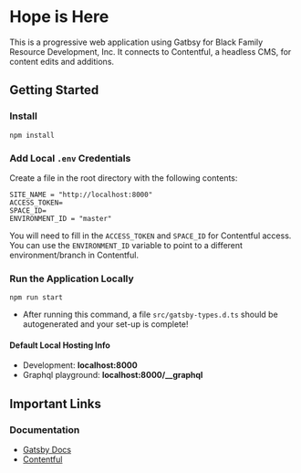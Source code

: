 # Hope is Here

This is a progressive web application using Gatbsy for Black Family Resource Development, Inc. It connects to Contentful, a headless CMS, for content edits and additions.

## Getting Started

### Install

```
npm install
```

### Add Local `.env` Credentials

Create a file in the root directory with the following contents:

```
SITE_NAME = "http://localhost:8000"
ACCESS_TOKEN=
SPACE_ID=
ENVIRONMENT_ID = "master"
```

You will need to fill in the `ACCESS_TOKEN` and `SPACE_ID` for Contentful access. You can use the `ENVIRONMENT_ID` variable to point to a different environment/branch in Contentful.

### Run the Application Locally

```
npm run start
```

- After running this command, a file `src/gatsby-types.d.ts` should be autogenerated and your set-up is complete!

#### Default Local Hosting Info

- Development: **localhost:8000**
- Graphql playground: **localhost:8000/__graphql**

## Important Links

### Documentation

- [Gatsby Docs](https://www.gatsbyjs.com/docs/)
- [Contentful](https://www.contentful.com/)
